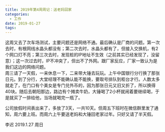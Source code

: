 ```yaml
---
title: 2019年第4周周记：送老妈回家
categories:
  - 工作
date: 2019-01-27
tags:
---
```


这周又去了次车场测试，主要问题还是网络不通。最后确认是厂商的问题。第一次去时，有根网线水晶头都没有；第二次去时，水晶头都有了，但接入交换机，有2个网口灯不亮；第三次去时，发现桩的IP地址不生效（之前其实已经发现了，没留意）；这一次过去时，IP不冲突了，但出不了外网。跟厂家反应，厂家一致认为是我们这边的网络问题。  
周三请了一天假，一来休息一下，二来带大锤去玩玩。上午中国银行分行换了那张日元。到了分行，大堂经理不能确认能不能换，要取号排队到柜台才行。人数太多就走了，在门口有个美女是专门兑外币的，因为那张日元又旧又折了，所以换得40块。随后去朝阳那边，路边有个摊卖牛奶，大锤喝了2小杯就闹着要继续喝，于是就买了一排给他，当场就喝完一瓶了。  

公司放假时间表出来了，多放了3天，一共10天。但周五下班时在微信群里发了通知，周六要上班。而周六上午要送老妈和大锤回老家过年。只好又请了半天假。  


李迟 2019.1.27 周日